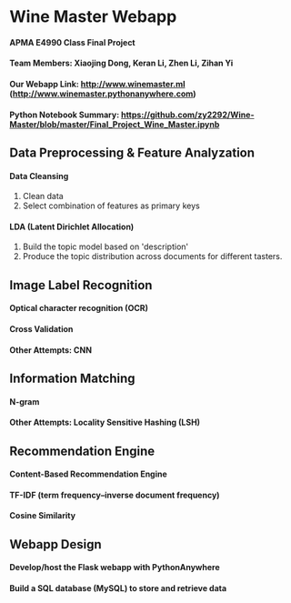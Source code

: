# Wine Master Webapp
#### APMA E4990 Class Final Project
#### Team Members: Xiaojing Dong, Keran Li, Zhen Li, Zihan Yi
#### Our Webapp Link: http://www.winemaster.ml (http://www.winemaster.pythonanywhere.com)
#### Python Notebook Summary: https://github.com/zy2292/Wine-Master/blob/master/Final_Project_Wine_Master.ipynb

## Data Preprocessing & Feature Analyzation
#### Data Cleansing 
1. Clean data
2. Select combination of features as primary keys
#### LDA (Latent Dirichlet Allocation)
1. Build the topic model based on 'description'
2. Produce the topic distribution across documents for different tasters.

## Image Label Recognition
#### Optical character recognition (OCR)
#### Cross Validation
#### Other Attempts: CNN

## Information Matching
#### N-gram
#### Other Attempts: Locality Sensitive Hashing (LSH)


## Recommendation Engine
#### Content-Based Recommendation Engine
#### TF-IDF (term frequency–inverse document frequency)
#### Cosine Similarity


## Webapp Design
#### Develop/host the Flask webapp with PythonAnywhere
#### Build a SQL database (MySQL) to store and retrieve data



